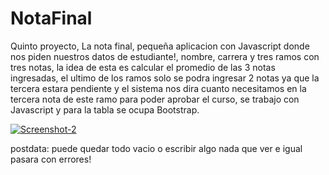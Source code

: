 # NotaFinal

Quinto proyecto, La nota final, pequeña aplicacion con Javascript donde nos piden nuestros datos de estudiante!, nombre, carrera y tres ramos con tres notas, 
la idea de esta es calcular el promedio de las 3 notas ingresadas, el ultimo de los ramos solo se podra ingresar 2 notas ya que la tercera estara pendiente y 
el sistema nos dira cuanto necesitamos en la tercera nota de este ramo para poder aprobar el curso, se trabajo con Javascript y para la tabla se ocupa Bootstrap.

<a href="https://danielecn.github.io/NotaFinal/"><img src="https://i.ibb.co/4jHdgD4/Screenshot-2.png" alt="Screenshot-2" border="0" /></a>

postdata: puede quedar todo vacio o escribir algo nada que ver e igual pasara con errores!
